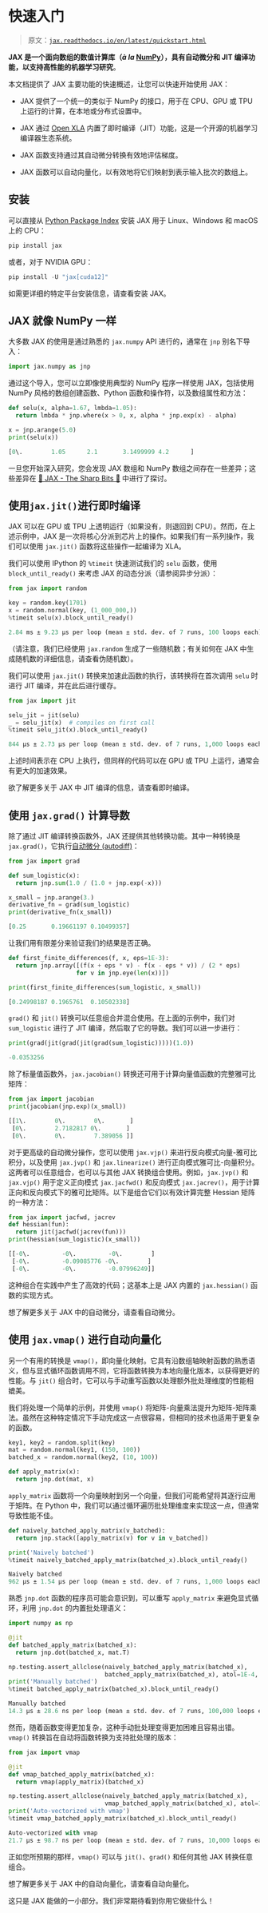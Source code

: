# 快速入门

> 原文：[`jax.readthedocs.io/en/latest/quickstart.html`](https://jax.readthedocs.io/en/latest/quickstart.html)

**JAX 是一个面向数组的数值计算库（*à la* [NumPy](https://numpy.org/)），具有自动微分和 JIT 编译功能，以支持高性能的机器学习研究**。

本文档提供了 JAX 主要功能的快速概述，让您可以快速开始使用 JAX：

+   JAX 提供了一个统一的类似于 NumPy 的接口，用于在 CPU、GPU 或 TPU 上运行的计算，在本地或分布式设置中。

+   JAX 通过 [Open XLA](https://github.com/openxla) 内置了即时编译（JIT）功能，这是一个开源的机器学习编译器生态系统。

+   JAX 函数支持通过其自动微分转换有效地评估梯度。

+   JAX 函数可以自动向量化，以有效地将它们映射到表示输入批次的数组上。

## 安装

可以直接从 [Python Package Index](https://pypi.org/project/jax/) 安装 JAX 用于 Linux、Windows 和 macOS 上的 CPU：

```py
pip install jax 
```

或者，对于 NVIDIA GPU：

```py
pip install -U "jax[cuda12]" 
```

如需更详细的特定平台安装信息，请查看安装 JAX。

## JAX 就像 NumPy 一样

大多数 JAX 的使用是通过熟悉的 `jax.numpy` API 进行的，通常在 `jnp` 别名下导入：

```py
import jax.numpy as jnp 
```

通过这个导入，您可以立即像使用典型的 NumPy 程序一样使用 JAX，包括使用 NumPy 风格的数组创建函数、Python 函数和操作符，以及数组属性和方法：

```py
def selu(x, alpha=1.67, lmbda=1.05):
  return lmbda * jnp.where(x > 0, x, alpha * jnp.exp(x) - alpha)

x = jnp.arange(5.0)
print(selu(x)) 
```

```py
[0\.        1.05      2.1       3.1499999 4.2      ] 
```

一旦您开始深入研究，您会发现 JAX 数组和 NumPy 数组之间存在一些差异；这些差异在 [🔪 JAX - The Sharp Bits 🔪](https://jax.readthedocs.io/en/latest/notebooks/Common_Gotchas_in_JAX.html) 中进行了探讨。

## 使用`jax.jit()`进行即时编译

JAX 可以在 GPU 或 TPU 上透明运行（如果没有，则退回到 CPU）。然而，在上述示例中，JAX 是一次将核心分派到芯片上的操作。如果我们有一系列操作，我们可以使用 `jax.jit()` 函数将这些操作一起编译为 XLA。

我们可以使用 IPython 的 `%timeit` 快速测试我们的 `selu` 函数，使用 `block_until_ready()` 来考虑 JAX 的动态分派（请参阅异步分派）：

```py
from jax import random

key = random.key(1701)
x = random.normal(key, (1_000_000,))
%timeit selu(x).block_until_ready() 
```

```py
2.84 ms ± 9.23 μs per loop (mean ± std. dev. of 7 runs, 100 loops each) 
```

（请注意，我们已经使用 `jax.random` 生成了一些随机数；有关如何在 JAX 中生成随机数的详细信息，请查看伪随机数）。

我们可以使用 `jax.jit()` 转换来加速此函数的执行，该转换将在首次调用 `selu` 时进行 JIT 编译，并在此后进行缓存。

```py
from jax import jit

selu_jit = jit(selu)
_ = selu_jit(x)  # compiles on first call
%timeit selu_jit(x).block_until_ready() 
```

```py
844 μs ± 2.73 μs per loop (mean ± std. dev. of 7 runs, 1,000 loops each) 
```

上述时间表示在 CPU 上执行，但同样的代码可以在 GPU 或 TPU 上运行，通常会有更大的加速效果。

欲了解更多关于 JAX 中 JIT 编译的信息，请查看即时编译。

## 使用 `jax.grad()` 计算导数

除了通过 JIT 编译转换函数外，JAX 还提供其他转换功能。其中一种转换是 `jax.grad()`，它执行[自动微分 (autodiff)](https://en.wikipedia.org/wiki/Automatic_differentiation)：

```py
from jax import grad

def sum_logistic(x):
  return jnp.sum(1.0 / (1.0 + jnp.exp(-x)))

x_small = jnp.arange(3.)
derivative_fn = grad(sum_logistic)
print(derivative_fn(x_small)) 
```

```py
[0.25       0.19661197 0.10499357] 
```

让我们用有限差分来验证我们的结果是否正确。

```py
def first_finite_differences(f, x, eps=1E-3):
  return jnp.array([(f(x + eps * v) - f(x - eps * v)) / (2 * eps)
                   for v in jnp.eye(len(x))])

print(first_finite_differences(sum_logistic, x_small)) 
```

```py
[0.24998187 0.1965761  0.10502338] 
```

`grad()` 和 `jit()` 转换可以任意组合并混合使用。在上面的示例中，我们对 `sum_logistic` 进行了 JIT 编译，然后取了它的导数。我们可以进一步进行：

```py
print(grad(jit(grad(jit(grad(sum_logistic)))))(1.0)) 
```

```py
-0.0353256 
```

除了标量值函数外，`jax.jacobian()` 转换还可用于计算向量值函数的完整雅可比矩阵：

```py
from jax import jacobian
print(jacobian(jnp.exp)(x_small)) 
```

```py
[[1\.        0\.        0\.       ]
 [0\.        2.7182817 0\.       ]
 [0\.        0\.        7.389056 ]] 
```

对于更高级的自动微分操作，您可以使用 `jax.vjp()` 来进行反向模式向量-雅可比积分，以及使用 `jax.jvp()` 和 `jax.linearize()` 进行正向模式雅可比-向量积分。这两者可以任意组合，也可以与其他 JAX 转换组合使用。例如，`jax.jvp()` 和 `jax.vjp()` 用于定义正向模式 `jax.jacfwd()` 和反向模式 `jax.jacrev()`，用于计算正向和反向模式下的雅可比矩阵。以下是组合它们以有效计算完整 Hessian 矩阵的一种方法：

```py
from jax import jacfwd, jacrev
def hessian(fun):
  return jit(jacfwd(jacrev(fun)))
print(hessian(sum_logistic)(x_small)) 
```

```py
[[-0\.         -0\.         -0\.        ]
 [-0\.         -0.09085776 -0\.        ]
 [-0\.         -0\.         -0.07996249]] 
```

这种组合在实践中产生了高效的代码；这基本上是 JAX 内置的 `jax.hessian()` 函数的实现方式。

想了解更多关于 JAX 中的自动微分，请查看自动微分。

## 使用 `jax.vmap()` 进行自动向量化

另一个有用的转换是 `vmap()`，即向量化映射。它具有沿数组轴映射函数的熟悉语义，但与显式循环函数调用不同，它将函数转换为本地向量化版本，以获得更好的性能。与 `jit()` 组合时，它可以与手动重写函数以处理额外批处理维度的性能相媲美。

我们将处理一个简单的示例，并使用 `vmap()` 将矩阵-向量乘法提升为矩阵-矩阵乘法。虽然在这种特定情况下手动完成这一点很容易，但相同的技术也适用于更复杂的函数。

```py
key1, key2 = random.split(key)
mat = random.normal(key1, (150, 100))
batched_x = random.normal(key2, (10, 100))

def apply_matrix(x):
  return jnp.dot(mat, x) 
```

`apply_matrix` 函数将一个向量映射到另一个向量，但我们可能希望将其逐行应用于矩阵。在 Python 中，我们可以通过循环遍历批处理维度来实现这一点，但通常导致性能不佳。

```py
def naively_batched_apply_matrix(v_batched):
  return jnp.stack([apply_matrix(v) for v in v_batched])

print('Naively batched')
%timeit naively_batched_apply_matrix(batched_x).block_until_ready() 
```

```py
Naively batched
962 μs ± 1.54 μs per loop (mean ± std. dev. of 7 runs, 1,000 loops each) 
```

熟悉 `jnp.dot` 函数的程序员可能会意识到，可以重写 `apply_matrix` 来避免显式循环，利用 `jnp.dot` 的内置批处理语义：

```py
import numpy as np

@jit
def batched_apply_matrix(batched_x):
  return jnp.dot(batched_x, mat.T)

np.testing.assert_allclose(naively_batched_apply_matrix(batched_x),
                           batched_apply_matrix(batched_x), atol=1E-4, rtol=1E-4)
print('Manually batched')
%timeit batched_apply_matrix(batched_x).block_until_ready() 
```

```py
Manually batched
14.3 μs ± 28.6 ns per loop (mean ± std. dev. of 7 runs, 100,000 loops each) 
```

然而，随着函数变得更加复杂，这种手动批处理变得更加困难且容易出错。`vmap()` 转换旨在自动将函数转换为支持批处理的版本：

```py
from jax import vmap

@jit
def vmap_batched_apply_matrix(batched_x):
  return vmap(apply_matrix)(batched_x)

np.testing.assert_allclose(naively_batched_apply_matrix(batched_x),
                           vmap_batched_apply_matrix(batched_x), atol=1E-4, rtol=1E-4)
print('Auto-vectorized with vmap')
%timeit vmap_batched_apply_matrix(batched_x).block_until_ready() 
```

```py
Auto-vectorized with vmap
21.7 μs ± 98.7 ns per loop (mean ± std. dev. of 7 runs, 10,000 loops each) 
```

正如您所预期的那样，`vmap()` 可以与 `jit()`、`grad()` 和任何其他 JAX 转换任意组合。

想了解更多关于 JAX 中的自动向量化，请查看自动向量化。

这只是 JAX 能做的一小部分。我们非常期待看到你用它做些什么！
